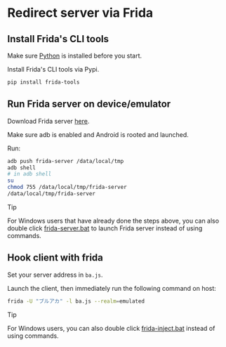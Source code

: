 # Redirect server via Frida

## Install Frida's CLI tools

Make sure [Python](https://python.org/) is installed before you start.

Install Frida's CLI tools via Pypi.

```sh
pip install frida-tools
```

## Run Frida server on device/emulator

Download Frida server [here](https://github.com/frida/frida/releases/).

Make sure adb is enabled and Android is rooted and launched.

Run:

```sh
adb push frida-server /data/local/tmp
adb shell
# in adb shell
su
chmod 755 /data/local/tmp/frida-server
/data/local/tmp/frida-server
```

> [!TIP]  
> For Windows users that have already done the steps above,
you can also double click [frida-server.bat](/Scripts/redirect_server_frida/frida-server.bat) to launch Frida server instead of using commands.

## Hook client with frida

Set your server address in `ba.js`.

Launch the client, then immediately run the following command on host:

```sh
frida -U "ブルアカ" -l ba.js --realm=emulated
```

> [!TIP]  
> For Windows users, you can also double click [frida-inject.bat](/Scripts/redirect_server_frida/frida-inject.bat) instead of using commands.
